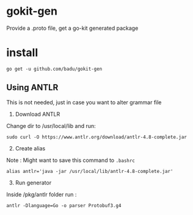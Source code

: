 # gokit-gen

Provide a .proto file, get a go-kit generated package

# install

`go get -u github.com/badu/gokit-gen`

## Using ANTLR 

This is not needed, just in case you want to alter grammar file

1. Download ANTLR 

Change dir to /usr/local/lib and run:

`sudo curl -O https://www.antlr.org/download/antlr-4.8-complete.jar`

2. Create alias 

Note : Might want to save this command to `.bashrc` 

`alias antlr='java -jar /usr/local/lib/antlr-4.8-complete.jar'`

3. Run generator

Inside /pkg/antlr folder run :

`antlr -Dlanguage=Go -o parser Protobuf3.g4`
 